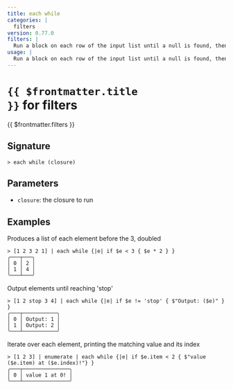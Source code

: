 ```yaml
---
title: each while
categories: |
  filters
version: 0.77.0
filters: |
  Run a block on each row of the input list until a null is found, then create a new list with the results.
usage: |
  Run a block on each row of the input list until a null is found, then create a new list with the results.
---
```


# <code>{{ $frontmatter.title }}</code> for filters

<div class='command-title'>{{ $frontmatter.filters }}</div>

## Signature

```> each while (closure)```

## Parameters

 -  `closure`: the closure to run

## Examples

Produces a list of each element before the 3, doubled
```shell
> [1 2 3 2 1] | each while {|e| if $e < 3 { $e * 2 } }
╭───┬───╮
│ 0 │ 2 │
│ 1 │ 4 │
╰───┴───╯

```

Output elements until reaching 'stop'
```shell
> [1 2 stop 3 4] | each while {|e| if $e != 'stop' { $"Output: ($e)" } }
╭───┬───────────╮
│ 0 │ Output: 1 │
│ 1 │ Output: 2 │
╰───┴───────────╯

```

Iterate over each element, printing the matching value and its index
```shell
> [1 2 3] | enumerate | each while {|e| if $e.item < 2 { $"value ($e.item) at ($e.index)!"} }
╭───┬───────────────╮
│ 0 │ value 1 at 0! │
╰───┴───────────────╯

```
